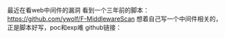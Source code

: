 最近在看web中间件的漏洞
看到一个三年前的脚本：https://github.com/ywolf/F-MiddlewareScan
想着自己写一个中间件相关的，正是脚本好写，poc和exp难
github链接：

